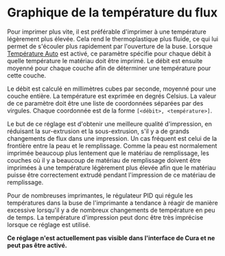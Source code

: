 Graphique de la température du flux
===
Pour imprimer plus vite, il est préférable d'imprimer à une température légèrement plus élevée. Cela rend le thermoplastique plus fluide, ce qui lui permet de s'écouler plus rapidement par l'ouverture de la buse. Lorsque [Température Auto](./material_flow_dependent_temperature.md) est activé, ce paramètre spécifie pour chaque débit à quelle température le matériau doit être imprimé. Le débit est ensuite moyenné pour chaque couche afin de déterminer une température pour cette couche.

Le débit est calculé en millimètres cubes par seconde, moyenné pour une couche entière. La température est exprimée en degrés Celsius. La valeur de ce paramètre doit être une liste de coordonnées séparées par des virgules. Chaque coordonnée est de la forme `[<débit>, <température>]`.

Le but de ce réglage est d'obtenir une meilleure qualité d'impression, en réduisant la sur-extrusion et la sous-extrusion, s'il y a de grands changements de flux dans une impression. Un cas fréquent est celui de la frontière entre la peau et le remplissage. Comme la peau est normalement imprimée beaucoup plus lentement que le matériau de remplissage, les couches où il y a beaucoup de matériau de remplissage doivent être imprimées à une température légèrement plus élevée afin que le matériau puisse être correctement extrudé pendant l'impression de ce matériau de remplissage.

Pour de nombreuses imprimantes, le régulateur PID qui régule les températures dans la buse de l'imprimante a tendance à réagir de manière excessive lorsqu'il y a de nombreux changements de température en peu de temps. La température d'impression peut donc être très imprécise lorsque ce réglage est utilisé.

**Ce réglage n'est actuellement pas visible dans l'interface de Cura et ne peut pas être activé.**
